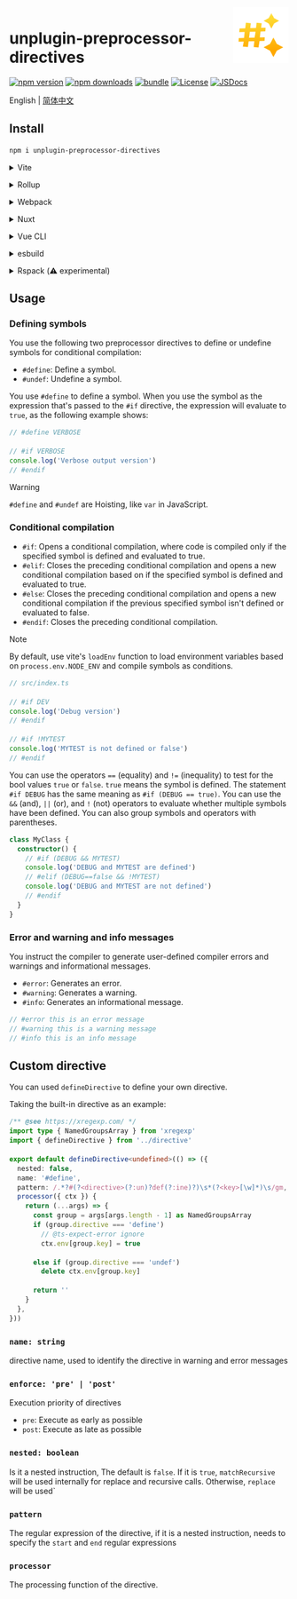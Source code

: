 <img src="assets/logo.svg" alt="logo" width="100" height="100" align="right" />

# unplugin-preprocessor-directives

[![npm version][npm-version-src]][npm-version-href]
[![npm downloads][npm-downloads-src]][npm-downloads-href]
[![bundle][bundle-src]][bundle-href]
[![License][license-src]][license-href]
[![JSDocs][jsdocs-src]][jsdocs-href]

English | [简体中文](./README.zh-cn.md)

## Install

```bash
npm i unplugin-preprocessor-directives
```

<details>
<summary>Vite</summary><br>

```ts
// vite.config.ts
import PreprocessorDirectives from 'unplugin-preprocessor-directives/vite'

export default defineConfig({
  plugins: [
    PreprocessorDirectives({ /* options */ }),
  ],
})
```

Example: [`playground/`](./playground/)

<br></details>

<details>
<summary>Rollup</summary><br>

```ts
// rollup.config.js
import PreprocessorDirectives from 'unplugin-preprocessor-directives/rollup'

export default {
  plugins: [
    PreprocessorDirectives({ /* options */ }),
  ],
}
```

<br></details>


<details>
<summary>Webpack</summary><br>

```ts
// webpack.config.js
module.exports = {
  /* ... */
  plugins: [
    require('unplugin-preprocessor-directives/webpack')({ /* options */ })
  ]
}
```

<br></details>

<details>
<summary>Nuxt</summary><br>

```ts
// nuxt.config.js
export default defineNuxtConfig({
  modules: [
    ['unplugin-preprocessor-directives/nuxt', { /* options */ }],
  ],
})
```

> This module works for both Nuxt 2 and [Nuxt Vite](https://github.com/nuxt/vite)

<br></details>

<details>
<summary>Vue CLI</summary><br>

```ts
// vue.config.js
module.exports = {
  configureWebpack: {
    plugins: [
      require('unplugin-preprocessor-directives/webpack')({ /* options */ }),
    ],
  },
}
```

<br></details>

<details>
<summary>esbuild</summary><br>

```ts
// esbuild.config.js
import { build } from 'esbuild'
import PreprocessorDirectives from 'unplugin-preprocessor-directives/esbuild'

build({
  plugins: [PreprocessorDirectives()],
})
```

<br></details>

<details>
<summary>Rspack (⚠️ experimental)</summary><br>

```ts
// rspack.config.js
module.exports = {
  plugins: [
    require('unplugin-preprocessor-directives/rspack')({ /* options */ }),
  ],
}
```

<br></details>

## Usage

### Defining symbols

You use the following two preprocessor directives to define or undefine symbols for conditional compilation:

- `#define`: Define a symbol.
- `#undef`: Undefine a symbol.

You use `#define` to define a symbol. When you use the symbol as the expression that's passed to the `#if` directive, the expression will evaluate to `true`, as the following example shows:

```ts
// #define VERBOSE

// #if VERBOSE
console.log('Verbose output version')
// #endif
```

> [!WARNING]
> `#define` and `#undef` are Hoisting, like `var` in JavaScript.

### Conditional compilation

- `#if`: Opens a conditional compilation, where code is compiled only if the specified symbol is defined and evaluated to true.
- `#elif`: Closes the preceding conditional compilation and opens a new conditional compilation based on if the specified symbol is defined and evaluated to true.
- `#else`: Closes the preceding conditional compilation and opens a new conditional compilation if the previous specified symbol isn't defined or evaluated to false.
- `#endif`: Closes the preceding conditional compilation.

> [!NOTE]
> By default, use vite's `loadEnv` function to load environment variables based on `process.env.NODE_ENV` and compile symbols as conditions.

```ts
// src/index.ts

// #if DEV
console.log('Debug version')
// #endif

// #if !MYTEST
console.log('MYTEST is not defined or false')
// #endif
```

You can use the operators `==` (equality) and `!=` (inequality) to test for the bool values `true` or `false`. `true` means the symbol is defined. The statement `#if DEBUG` has the same meaning as `#if (DEBUG == true)`. You can use the `&&` (and), `||` (or), and `!` (not) operators to evaluate whether multiple symbols have been defined. You can also group symbols and operators with parentheses.

```ts
class MyClass {
  constructor() {
    // #if (DEBUG && MYTEST)
    console.log('DEBUG and MYTEST are defined')
    // #elif (DEBUG==false && !MYTEST)
    console.log('DEBUG and MYTEST are not defined')
    // #endif
  }
}
```
### Error and warning and info messages

You instruct the compiler to generate user-defined compiler errors and warnings and informational messages.

- `#error`: Generates an error.
- `#warning`: Generates a warning.
- `#info`: Generates an informational message.

```ts
// #error this is an error message
// #warning this is a warning message
// #info this is an info message
```
## Custom directive

You can used `defineDirective` to define your own directive.

Taking the built-in directive as an example:

```ts
/** @see https://xregexp.com/ */
import type { NamedGroupsArray } from 'xregexp'
import { defineDirective } from '../directive'

export default defineDirective<undefined>(() => ({
  nested: false,
  name: '#define',
  pattern: /.*?#(?<directive>(?:un)?def(?:ine)?)\s*(?<key>[\w]*)\s/gm,
  processor({ ctx }) {
    return (...args) => {
      const group = args[args.length - 1] as NamedGroupsArray
      if (group.directive === 'define')
        // @ts-expect-error ignore
        ctx.env[group.key] = true

      else if (group.directive === 'undef')
        delete ctx.env[group.key]

      return ''
    }
  },
}))
```

### `name: string`

directive name, used to identify the directive in warning and error messages

### `enforce: 'pre' | 'post'`

Execution priority of directives

- `pre`: Execute as early as possible
- `post`: Execute as late as possible

### `nested: boolean`

Is it a nested instruction, The default is `false`. If it is `true`, `matchRecursive` will be used internally for replace and recursive calls. Otherwise, `replace` will be used`

### `pattern`

The regular expression of the directive, if it is a nested instruction, needs to specify the `start` and `end` regular expressions
### `processor`

The processing function of the directive.

[npm-version-src]: https://img.shields.io/npm/v/unplugin-preprocessor-directives?style=flat&colorA=18181B&colorB=F0DB4F
[npm-version-href]: https://npmjs.com/package/unplugin-preprocessor-directives
[npm-downloads-src]: https://img.shields.io/npm/dm/unplugin-preprocessor-directives?style=flat&colorA=18181B&colorB=F0DB4F
[npm-downloads-href]: https://npmjs.com/package/unplugin-preprocessor-directives
[bundle-src]: https://img.shields.io/bundlephobia/minzip/unplugin-preprocessor-directives?style=flat&colorA=18181B&colorB=F0DB4F
[bundle-href]: https://bundlephobia.com/result?p=unplugin-preprocessor-directives
[license-src]: https://img.shields.io/github/license/kejunmao/unplugin-preprocessor-directives.svg?style=flat&colorA=18181B&colorB=F0DB4F
[license-href]: https://github.com/kejunmao/unplugin-preprocessor-directives/blob/main/LICENSE
[jsdocs-src]: https://img.shields.io/badge/jsDocs.io-reference-18181B?style=flat&colorA=18181B&colorB=F0DB4F
[jsdocs-href]: https://www.jsdocs.io/package/unplugin-preprocessor-directives
